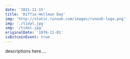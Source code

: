 ```yaml
---
date: '2021-11-15'
title: 'Diffie-Hellman Day'
img: 'http://static.runoob.com/images/runoob-logo.png'
img: './tidal.jpg'
img: '/tidal.jpg'
originalDate: '1976-11-01'
isBitcoinEvent: true
---
```


descriptions here....